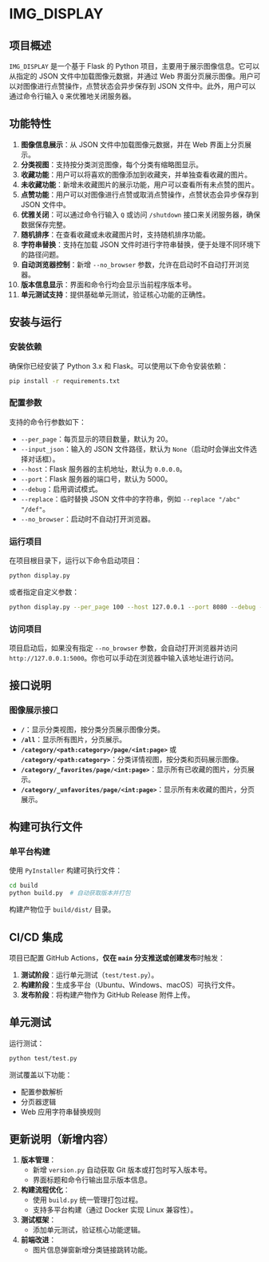 # IMG_DISPLAY
## 项目概述
`IMG_DISPLAY` 是一个基于 Flask 的 Python 项目，主要用于展示图像信息。它可以从指定的 JSON 文件中加载图像元数据，并通过 Web 界面分页展示图像。用户可以对图像进行点赞操作，点赞状态会异步保存到 JSON 文件中。此外，用户可以通过命令行输入 `Q` 来优雅地关闭服务器。

## 功能特性
1. **图像信息展示**：从 JSON 文件中加载图像元数据，并在 Web 界面上分页展示。
2. **分类视图**：支持按分类浏览图像，每个分类有缩略图显示。
3. **收藏功能**：用户可以将喜欢的图像添加到收藏夹，并单独查看收藏的图片。
4. **未收藏功能**：新增未收藏图片的展示功能，用户可以查看所有未点赞的图片。
5. **点赞功能**：用户可以对图像进行点赞或取消点赞操作，点赞状态会异步保存到 JSON 文件中。
6. **优雅关闭**：可以通过命令行输入 `Q` 或访问 `/shutdown` 接口来关闭服务器，确保数据保存完整。
7. **随机排序**：在查看收藏或未收藏图片时，支持随机排序功能。
8. **字符串替换**：支持在加载 JSON 文件时进行字符串替换，便于处理不同环境下的路径问题。
9. **自动浏览器控制**：新增 `--no_browser` 参数，允许在启动时不自动打开浏览器。
10. **版本信息显示**：界面和命令行均会显示当前程序版本号。
11. **单元测试支持**：提供基础单元测试，验证核心功能的正确性。

## 安装与运行
### 安装依赖
确保你已经安装了 Python 3.x 和 Flask。可以使用以下命令安装依赖：
```bash
pip install -r requirements.txt
```

### 配置参数
支持的命令行参数如下：
- `--per_page`：每页显示的项目数量，默认为 20。
- `--input_json`：输入的 JSON 文件路径，默认为 `None`（启动时会弹出文件选择对话框）。
- `--host`：Flask 服务器的主机地址，默认为 `0.0.0.0`。
- `--port`：Flask 服务器的端口号，默认为 5000。
- `--debug`：启用调试模式。
- `--replace`：临时替换 JSON 文件中的字符串，例如 `--replace "/abc" "/def"`。
- `--no_browser`：启动时不自动打开浏览器。

### 运行项目
在项目根目录下，运行以下命令启动项目：
```bash
python display.py
```
或者指定自定义参数：
```bash
python display.py --per_page 100 --host 127.0.0.1 --port 8080 --debug --replace "/abc" "/def" --no_browser
```

### 访问项目
项目启动后，如果没有指定 `--no_browser` 参数，会自动打开浏览器并访问 `http://127.0.0.1:5000`。你也可以手动在浏览器中输入该地址进行访问。

## 接口说明
### 图像展示接口
- **`/`**：显示分类视图，按分类分页展示图像分类。
- **`/all`**：显示所有图片，分页展示。
- **`/category/<path:category>/page/<int:page>`** 或 **`/category/<path:category>`**：分类详情视图，按分类和页码展示图像。
- **`/category/_favorites/page/<int:page>`**：显示所有已收藏的图片，分页展示。
- **`/category/_unfavorites/page/<int:page>`**：显示所有未收藏的图片，分页展示。

## 构建可执行文件
### 单平台构建
使用 `PyInstaller` 构建可执行文件：
```bash
cd build
python build.py  # 自动获取版本并打包
```
构建产物位于 `build/dist/` 目录。

## CI/CD 集成
项目已配置 GitHub Actions，**仅在 `main` 分支推送或创建发布**时触发：
1. **测试阶段**：运行单元测试（`test/test.py`）。
2. **构建阶段**：生成多平台（Ubuntu、Windows、macOS）可执行文件。
3. **发布阶段**：将构建产物作为 GitHub Release 附件上传。


## 单元测试
运行测试：
```bash
python test/test.py
```
测试覆盖以下功能：
- 配置参数解析
- 分页器逻辑
- Web 应用字符串替换规则


## 更新说明（新增内容）
1. **版本管理**：
   - 新增 `version.py` 自动获取 Git 版本或打包时写入版本号。
   - 界面标题和命令行输出显示版本信息。
2. **构建流程优化**：
   - 使用 `build.py` 统一管理打包过程。
   - 支持多平台构建（通过 Docker 实现 Linux 兼容性）。
3. **测试框架**：
   - 添加单元测试，验证核心功能逻辑。
4. **前端改进**：
   - 图片信息弹窗新增分类链接跳转功能。